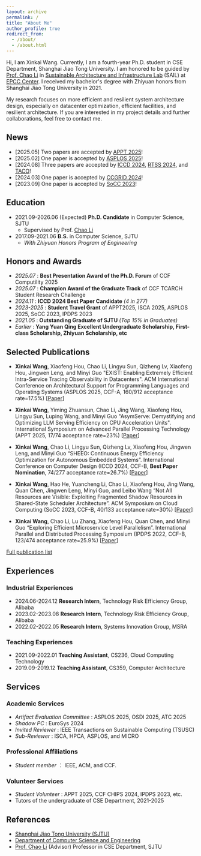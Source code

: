 ```yaml
---
layout: archive
permalink: /
title: "About Me"
author_profile: true
redirect_from: 
  - /about/
  - /about.html
---
```


Hi, I am Xinkai Wang. 
Currently, I am a fourth-year Ph.D. student in CSE Department, Shanghai Jiao Tong University. I am honored to be guided by [Prof. Chao Li](https://www.cs.sjtu.edu.cn/~lichao/index.html) in [Sustainable Architecture and Infrastructure Lab](https://www.cs.sjtu.edu.cn/sail/) (SAIL) at [EPCC Center](http://epcc.sjtu.edu.cn/). I received my bachelor's degree with Zhiyuan honors from Shanghai Jiao Tong University in 2021.

My research focuses on more efficient and resilient system architecture design, especially on datacenter optimization, efficient facilities, and resilient architecture. If you are interested in my project details and further collaborations, feel free to contact me.

## News

+ [2025.05] Two papers are accepted by [APPT 2025](https://appt-conference.com/)!
+ [2025.02] One paper is accepted by [ASPLOS 2025](https://www.asplos-conference.org/asplos2025/)!
+ [2024.08] Three papers are accepted by [ICCD 2024](https://www.iccd-conf.com/Home.html), [RTSS 2024](https://2024.rtss.org/), and [TACO](https://dl.acm.org/journal/taco)!
+ [2024.03] One paper is accepted by [CCGRID 2024](https://2024.ccgrid-conference.org/)!
+ [2023.09] One paper is accepted by [SoCC 2023](https://acmsocc.org/2023/)!
<!-- + [2022.12] One paper is accepted by [IPDPS 2023](https://www.ipdps.org/) -->
<!-- + [2021.12] One paper is accepted by [IPDPS 2022](https://www.ipdps.org/) -->

## Education

+ 2021.09-2026.06 (Expected) **Ph.D. Candidate** in Computer Science, SJTU
  + Supervised by Prof. [Chao Li](https://www.cs.sjtu.edu.cn/~lichao/index.html)
+ 2017.09-2021.06 **B.S.** in Computer Science, SJTU
  + *With Zhiyuan Honors Program of Engineering*

## Honors and Awards

+ *2025.07* : **Best Presentation Award of the Ph.D. Forum** of CCF Computility 2025
+ *2025.07* : **Champion Award of the Graduate Track** of CCF TCARCH Student Research Challenge
+ *2024.11* : **ICCD 2024 Best Paper Candidate** *(4 in 277)*
+ *2023-2025* : **Student Travel Grant** of APPT2025, ISCA 2025, ASPLOS 2025, SoCC 2023, IPDPS 2023
+ *2021.05* : **Outstanding Graduate of SJTU** *(Top 15% in Graduates)*
+ *Earlier* : **Yang Yuan Qing Excellent Undergraduate Scholarship, First-class Scholarship, Zhiyuan Scholarship, etc**

## Selected Publications 

+ **Xinkai Wang**, Xiaofeng Hou, Chao Li, Lingyu Sun, Qizheng Lv, Xiaofeng Hou, Jingwen Leng, and Minyi Guo "EXIST: Enabling Extremely Efficient Intra-Service Tracing Observability in Datacenters". ACM International Conference on Architectural Support for Programming Languages and Operating Systems (ASPLOS 2025, CCF-A, 160/912 acceptance rate=17.5%) [[Paper](/files/xinkai_asymserve_appt2025.pdf)]
+ **Xinkai Wang**, Yiming Zhuansun, Chao Li, Jing Wang, Xiaofeng Hou, Lingyu Sun, Luping Wang, and Minyi Guo "AsymServe: Demystifying and Optimizing LLM Serving Efficiency on CPU Acceleration Units". International Symposium on Advanced Parallel Processing Technology (APPT 2025, 17/74 acceptance rate=23%) [[Paper](/files/xinkai_asymserve_appt2025.pdf)]
+ **Xinkai Wang**, Chao Li, Lingyu Sun, Qizheng Lv, Xiaofeng Hou, Jingwen Leng, and Minyi Guo “SHEEO: Continuous Energy Efficiency Optimization for Autonomous Embedded Systems”. International Conference on Computer Design (ICCD 2024, CCF-B, **Best Paper Nomination**, 74/277 acceptance rate=26.7%) [[Paper](/files/xinkai_continuous_energy_iccd2024.pdf)]

+ **Xinkai Wang**, Hao He, Yuancheng Li, Chao Li, Xiaofeng Hou, Jing Wang, Quan Chen, Jingwen Leng, Minyi Guo, and Leibo Wang  “Not All Resources are Visible: Exploiting Fragmented Shadow Resources in Shared-State Scheduler Architecture”. ACM Symposium on Cloud Computing (SoCC 2023, CCF-B, 40/133 acceptance rate=30%)  [[Paper](/files/xinkai_not_all_socc2023.pdf)]
+ **Xinkai Wang**, Chao Li, Lu Zhang, Xiaofeng Hou, Quan Chen, and Minyi Guo “Exploring Efficient Microservice Level Parallelism”. International Parallel and Distributed Processing Symposium (IPDPS 2022, CCF-B, 123/474 acceptance rate=25.9%)  [[Paper](/files/xinkai_exploring_efficient_ipdps2022.pdf)]


[Full publication list](/publication/)

## Experiences

### Industrial Experiences

+ 2024.06-2024.12 **Research Intern**, Technology Risk Efficiency Group, Alibaba
+ 2023.02-2023.08 **Research Intern**, Technology Risk Efficiency Group, Alibaba
+ 2022.02-2022.05 **Research Intern**, Systems Innovation Group, MSRA  

### Teaching Experiences

+ 2021.09-2022.01 **Teaching Assistant**, CS236, Cloud Computing Technology
+ 2019.09-2019.12 **Teaching Assistant**, CS359, Computer Architecture

## Services

### Academic Services

+ *Artifact Evaluation Committee* : ASPLOS 2025, OSDI 2025, ATC 2025
+ *Shadow PC* : EuroSys 2024
+ *Invited Reviewer* : IEEE Transactions on Sustainable Computing (TSUSC)
+ *Sub-Reviewer* : ISCA, HPCA, ASPLOS, and MICRO 

### Professional Affiliations

+ *Student member* ： IEEE, ACM, and CCF.

### Volunteer Services

+ *Student Volunteer* : APPT 2025, CCF CHIPS 2024, IPDPS 2023, etc.
+ Tutors of the undergraduate of CSE Department, 2021-2025

## References

+ [Shanghai Jiao Tong University (SJTU)](https://en.sjtu.edu.cn/)
+ [Department of Computer Science and Engineering](https://www.cs.sjtu.edu.cn/en/)
+ [Prof. Chao Li](https://www.cs.sjtu.edu.cn/~lichao/index.html) (Advisor) Professor in CSE Department, SJTU